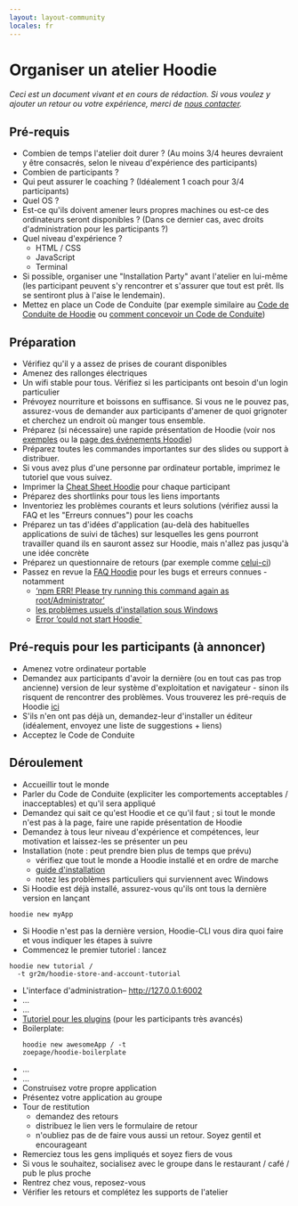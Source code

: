 ```yaml
---
layout: layout-community
locales: fr
---
```


# Organiser un atelier Hoodie 

*Ceci est un document vivant et en cours de rédaction. Si vous voulez y ajouter un retour ou votre expérience, merci de [nous contacter](http://hood.ie/contact).*

## Pré-requis

- Combien de temps l'atelier doit durer ? (Au moins 3/4 heures devraient y être consacrés, selon le niveau d'expérience des participants)
- Combien de participants ?
- Qui peut assurer le coaching ? (Idéalement 1 coach pour 3/4 participants)
- Quel OS ?
- Est-ce qu'ils doivent amener leurs propres machines ou est-ce des ordinateurs seront disponibles ? (Dans ce dernier cas, avec droits d'administration pour les participants ?)
- Quel niveau d'expérience ?
  - HTML / CSS
  - JavaScript
  - Terminal
- Si possible, organiser une "Installation Party" avant l'atelier en lui-même (les participant peuvent s'y rencontrer et s'assurer que tout est prêt. Ils se sentiront plus à l'aise le lendemain).
- Mettez en place un Code de Conduite (par exemple similaire au [Code de Conduite de Hoodie](http://hood.ie/code-of-conduct) ou [comment concevoir un Code de Conduite](https://adainitiative.org/2014/02/howto-design-a-code-of-conduct-for-your-community/))

## Préparation
- Vérifiez qu'il y a assez de prises de courant disponibles
- Amenez des rallonges électriques
- Un wifi stable pour tous. Vérifiez si les participants ont besoin d'un login particulier
- Prévoyez nourriture et boissons en suffisance. Si vous ne le pouvez pas, assurez-vous de demander aux participants d'amener de quoi grignoter et cherchez un endroit où manger tous ensemble.
- Préparez (si nécessaire) une rapide présentation de Hoodie (voir nos [exemples](http://hood.ie/contribute#talks) ou la [page des événements Hoodie](http://hood.ie/events))
- Préparez toutes les commandes importantes sur des slides ou support à distribuer.
- Si vous avez plus d'une personne par ordinateur portable, imprimez le tutoriel que vous suivez.
- Imprimer la [Cheat Sheet Hoodie](http://hood.ie/dist/presentations/hoodie-cheat-sheet-print.pdf) pour chaque participant
- Préparez des shortlinks pour tous les liens importants
- Inventoriez les problèmes courants et leurs solutions (vérifiez aussi la FAQ et les "Erreurs connues") pour les coachs
- Préparez un tas d'idées d'application (au-delà des habituelles applications de suivi de tâches) sur lesquelles les gens pourront travailler quand ils en sauront assez sur Hoodie, mais n'allez pas jusqu'à une idée concrète
- Préparez un questionnaire de retours (par exemple comme [celui-ci](https://docs.google.com/a/thehoodiefirm.com/forms/d/1toCQfdK4tF2WIXzico5MoMpI_UXpLQ5zvcxFOUhip5M/viewform))
- Passez en revue la [FAQ Hoodie](http://faq.hood.ie) pour les bugs et erreurs connues - notamment
  - [‘npm ERR! Please try running this command again as root/Administrator’](http://faq.hood.ie/#/question/38210259)
  - [les problèmes usuels d'installation sous Windows](http://faq.hood.ie/#/question/48204371) 
  - [Error ’could not start Hoodie`](http://faq.hood.ie/#/question/38210193)

## Pré-requis pour les participants (à annoncer)
- Amenez votre ordinateur portable
- Demandez aux participants d'avoir la dernière (ou en tout cas pas trop ancienne) version de leur système d'exploitation et navigateur - sinon ils risquent de rencontrer des problèmes. Vous trouverez les pré-requis de Hoodie [ici](../hoodieverse/system-requirements-browser-compatibilities-prerequisites-before-getting-started-with-hoodie.html)
- S'ils n'en ont pas déjà un, demandez-leur d'installer un éditeur (idéalement, envoyez une liste de suggestions + liens)
- Acceptez le Code de Conduite

## Déroulement

- Accueillir tout le monde
- Parler du Code de Conduite (expliciter les comportements acceptables / inacceptables) et qu'il sera appliqué
- Demandez qui sait ce qu'est Hoodie et ce qu'il faut ; si tout le monde n'est pas à la page, faire une rapide présentation de Hoodie
- Demandez à tous leur niveau d'expérience et compétences, leur motivation et laissez-les se présenter un peu
- Installation (note : peut prendre bien plus de temps que prévu)
  - vérifiez que tout le monde a Hoodie installé et en ordre de marche
  - [guide d'installation](../start)
  - notez les problèmes particuliers qui surviennent avec Windows
- Si Hoodie est déjà installé, assurez-vous qu'ils ont tous la dernière version en lançant
<pre><code>hoodie new myApp</code></pre>
- Si Hoodie n'est pas la dernière version, Hoodie-CLI vous dira quoi faire et vous indiquer les étapes à suivre
- Commencez le premier tutoriel : lancez
<pre><code>hoodie new tutorial /
  -t gr2m/hoodie-store-and-account-tutorial</code></pre> 
- L'interface d'administration– http://127.0.0.1:6002
- …
- …
- [Tutoriel pour les plugins](../plugins/tutorial.html) (pour les participants très avancés)
- Boilerplate: <pre><code>hoodie new awesomeApp /
-t zoepage/hoodie-boilerplate</code></pre> 
- …
- … 
- Construisez votre propre application
- Présentez votre application au groupe
- Tour de restitution
  - demandez des retours
  - distribuez le lien vers le formulaire de retour
  - n'oubliez pas de de faire vous aussi un retour. Soyez gentil et encourageant
- Remerciez tous les gens impliqués et soyez fiers de vous
- Si vous le souhaitez, socialisez avec le groupe dans le restaurant / café / pub le plus proche
- Rentrez chez vous, reposez-vous
- Vérifier les retours et complétez les supports de l'atelier